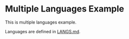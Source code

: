 # Multiple Languages Example

This is multiple languages example.

Languages are defined in [LANGS.md](./LANGS).
